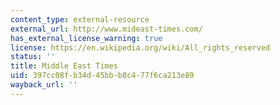 ```yaml
---
content_type: external-resource
external_url: http://www.mideast-times.com/
has_external_license_warning: true
license: https://en.wikipedia.org/wiki/All_rights_reserved
status: ''
title: Middle East Times
uid: 397cc08f-b34d-45bb-b8c4-77f6ca213e89
wayback_url: ''
---
```

